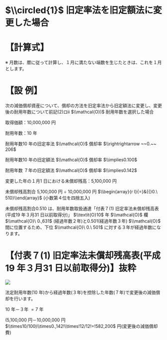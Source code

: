 # $\\circled{1}$ 旧定率法を旧定額法に変更した場合

# 【計算式】

※ 月数は、暦に従って計算し、１月に満たない端数を生じたときは、これを１月とします。

# 【設 例】

次の減価償却資産について、償却の方法を旧定率法から旧定額法に変更し、変更後の耐用年数について前記(2)ロⅱ $\\mathcal{O})$ 耐用年数を選択した場合

取得価額：10,000,000 円

耐用年数：10 年

耐用年数10 年の旧定率法 $\\mathcal{O}$ 償却率 $\\rightrightarrow ~~0.~~ 206$

耐用年数10 年の旧定額法 $\\mathcal{O}$ 償却率 $\\implies0.100$

耐用年数 ７年の旧定額法 $\\mathcal{O}$ 償却率 $\\implies0.142$

変更した年の１月1 日における未償却残高：5,100,000 円

未償却残高割合 5,100,000 円 ÷ 10,000,000 円 $\\begin{array}{r l}{=}&{{}0.\ 510}\\end{array}$ (小数第４位を四捨五入)

未償却残高割合0.510 は、耐用年数取扱通達「付表７(1) 旧定率法未償却残高表(平成19 年３月31 日以前取得分)」 $\\textit{O}10$ 年 $\\mathcal{O}$ 欄 $\\mathcal{O}\ 0.,631$ (経過年数２年)と0.501(経過年数３年) $\\mathcal{O}$ 間に位置するため、下位 $\\mathcal{O}\ 0.\ 501$ に対する３年が経過年数になります。

# 【付表７(1) 旧定率法未償却残高表(平成19 年３月31 日以前取得分)】抜粋

![](https://www.nta.go.jp/tmp/415e5d08-a2eb-4f6a-9e05-5660852b3eec/images/53064f4ee52af09a959f6cc2e7c694141cc6cd372578aa860eb4c2d69d252cca.jpg)

法定耐用年数(10 年)から経過年数(３年)を控除した年数(７年)で変更後の減価償却を行います。

10 年－３年 $=7$ 年

(5,100,000 円－10,000,000 円 $\\times10/100)\\times0.,142!\\times!12/12!=!582,200$ 円(変更後の減価償却費)